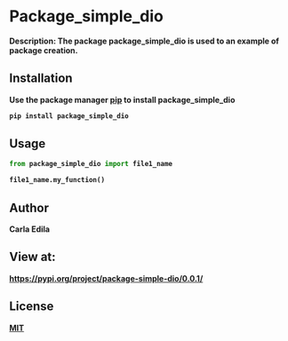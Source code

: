 # Package_simple_dio

<b/>Description: The package package_simple_dio is used to an example of package creation.<b/>

## Installation

Use the package manager [pip](https://pip.pypa.io/en/stable/) to install package_simple_dio

```bash
pip install package_simple_dio
```

## Usage

```python
from package_simple_dio import file1_name

file1_name.my_function()
```

## Author
Carla Edila

## View at:
https://pypi.org/project/package-simple-dio/0.0.1/

## License
[MIT](https://choosealicense.com/licenses/mit/)